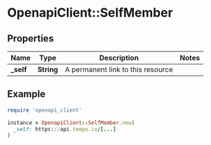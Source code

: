 # OpenapiClient::SelfMember

## Properties

| Name | Type | Description | Notes |
| ---- | ---- | ----------- | ----- |
| **_self** | **String** | A permanent link to this resource |  |

## Example

```ruby
require 'openapi_client'

instance = OpenapiClient::SelfMember.new(
  _self: https://api.tempo.io/[...]
)
```

